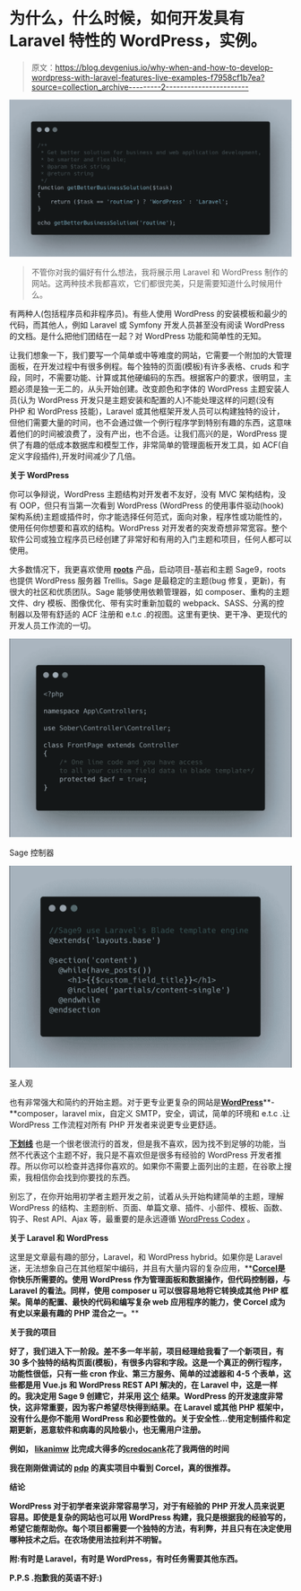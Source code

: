# 为什么，什么时候，如何开发具有 Laravel 特性的 WordPress，实例。

> 原文：<https://blog.devgenius.io/why-when-and-how-to-develop-wordpress-with-laravel-features-live-examples-f7958cf1b7ea?source=collection_archive---------2----------------------->

![](img/3efafd938cd6566e1453488421fc34eb.png)

> 不管你对我的偏好有什么想法，我将展示用 Laravel 和 WordPress 制作的网站。这两种技术我都喜欢，它们都很完美，只是需要知道什么时候用什么。

有两种人(包括程序员和非程序员)。有些人使用 WordPress 的安装模板和最少的代码，而其他人，例如 Laravel 或 Symfony 开发人员甚至没有阅读 WordPress 的文档。是什么把他们团结在一起？对 WordPress 功能和简单性的无知。

让我们想象一下，我们要写一个简单或中等难度的网站，它需要一个附加的大管理面板，在开发过程中有很多例程。每个独特的页面(模板)有许多表格、cruds 和字段，同时，不需要功能、计算或其他硬编码的东西。根据客户的要求，很明显，主题必须是独一无二的，从头开始创建。改变颜色和字体的 WordPress 主题安装人员(认为 WordPress 开发只是主题安装和配置的人)不能处理这样的问题(没有 PHP 和 WordPress 技能)，Laravel 或其他框架开发人员可以构建独特的设计，但他们需要大量的时间，也不会通过做一个例行程序学到特别有趣的东西，这意味着他们的时间被浪费了，没有产出，也不合适。让我们高兴的是，WordPress 提供了有趣的低成本数据库和模型工作，非常简单的管理面板开发工具，如 ACF(自定义字段插件),开发时间减少了几倍。

**关于 WordPress**

你可以争辩说，WordPress 主题结构对开发者不友好，没有 MVC 架构结构，没有 OOP，但只有当第一次看到 WordPress (WordPress 的使用事件驱动(hook)架构系统)主题或插件时，你才能选择任何范式，面向对象，程序性或功能性的，使用任何你想要和喜欢的结构。WordPress 对开发者的突发奇想非常宽容。整个软件公司或独立程序员已经创建了非常好和有用的入门主题和项目，任何人都可以使用。

大多数情况下，我更喜欢使用 [**roots**](https://roots.io/) 产品，启动项目-基岩和主题 Sage9，roots 也提供 WordPress 服务器 Trellis。Sage 是最稳定的主题(bug 修复，更新)，有很大的社区和优质团队。Sage 能够使用依赖管理器，如 composer、重构的主题文件、dry 模板、图像优化、带有实时重新加载的 webpack、SASS、分离的控制器以及带有舒适的 ACF 注册和 e.t.c .的视图。这里有更快、更干净、更现代的开发人员工作流的一切。

![](img/b10133f9d5a954daa53918e16e248710.png)

Sage 控制器

![](img/85b63a2410bed4ca502d89293cb826bf.png)

圣人观

也有非常强大和简约的开始主题。对于更专业更复杂的网站是[**WordPress**](https://github.com/wordplate/wordplate)**-**composer，laravel mix，自定义 SMTP，安全，调试，简单的环境和 e.t.c .让 WordPress 工作流程对所有 PHP 开发者来说更专业更舒适。

[**下划线**](https://underscores.me/) 也是一个很老很流行的首发，但是我不喜欢，因为找不到足够的功能，当然不代表这个主题不好，我只是不喜欢但是很多有经验的 WordPress 开发者推荐。所以你可以检查并选择你喜欢的。如果你不需要上面列出的主题，在谷歌上搜索，我相信你会找到你要找的东西。

别忘了，在你开始用初学者主题开发之前，试着从头开始构建简单的主题，理解 WordPress 的结构、主题剖析、页面、单篇文章、插件、小部件、模板、函数、钩子、Rest API、Ajax 等，最重要的是永远遵循 [WordPress Codex](https://codex.wordpress.org/) 。

**关于 Laravel 和 WordPress**

这里是文章最有趣的部分，Laravel，和 WordPress hybrid。如果你是 Laravel 迷，无法想象自己在其他框架中编码，并且有大量内容的复杂应用，**[**Corcel**](https://github.com/corcel/corcel)**是你快乐所需要的。使用 WordPress 作为管理面板和数据操作，但代码控制器，与 Laravel 的看法。同样，使用 composer u 可以很容易地将它转换成其他 PHP 框架。简单的配置、最快的代码和编写复杂 web 应用程序的能力，使 Corcel 成为有史以来最有趣的 PHP 混合之一。****

******关于我的项目******

****好了，我们进入下一阶段。差不多一年半前，项目经理给我看了一个新项目，有 30 多个独特的结构页面(模板)，有很多内容和字段。这是一个真正的例行程序，功能性很低，只有一些 cron 作业、第三方服务、简单的过滤器和 4-5 个表单，这些都是用 Vue.js 和 WordPress REST API 解决的，在 Laravel 中，这是一样的。我决定用 Sage 9 创建它，并采用 [**这个**](https://credobank.ge/en) 结果。WordPress 的开发速度非常快，这非常重要，因为客户希望尽快得到结果。在 Laravel 或其他 PHP 框架中，没有什么是你不能用 WordPress 和必要性做的。关于安全性…使用定制插件和定期更新，恶意软件和病毒的风险极小，也无需用户注册。****

****例如， [**likanimw**](https://likanimw.ge/en) 比完成大得多的[**credocank**](https://credobank.ge/en)花了我两倍的时间****

****我在刚刚做调试的 [**pdp**](https://pdp.ge/en) 的真实项目中看到 Corcel，真的很推荐。****

******结论******

****WordPress 对于初学者来说非常容易学习，对于有经验的 PHP 开发人员来说更容易。即使是复杂的网站也可以用 WordPress 构建，我只是根据我的经验写的，希望它能帮助你。每个项目都需要一个独特的方法，有利弊，并且只有在决定使用哪种技术之后。在农场使用法拉利并不明智。****

****附:有时是 Laravel，有时是 WordPress，有时任务需要其他东西。****

****P.P.S .抱歉我的英语不好:)****